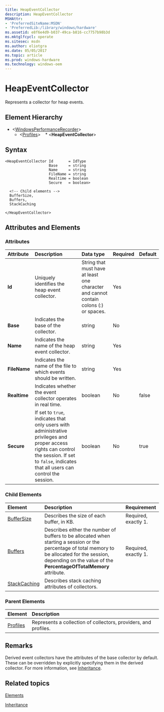 ```yaml
---
title: HeapEventCollector
description: HeapEventCollector
MSHAttr:
- 'PreferredSiteName:MSDN'
- 'PreferredLib:/library/windows/hardware'
ms.assetid: e8f6e4d9-b037-49ca-b816-cc7757b98b3d
ms.mktglfcycl: operate
ms.sitesec: msdn
ms.author: eliotgra
ms.date: 05/05/2017
ms.topic: article
ms.prod: windows-hardware
ms.technology: windows-oem
---
```



# HeapEventCollector

Represents a collector for heap events.


## Element Hierarchy

* \<[WindowsPerformanceRecorder](windowsperformancerecorder.md)\>
  * \<[Profiles](profiles.md)\>
    * \<**HeapEventCollector**\>


## Syntax

```
<HeapEventCollector Id       = IdType
                    Base     = string
                    Name     = string
                    FileName = string
                    Realtime = boolean
                    Secure   = boolean>

  <!-- Child elements -->
  BufferSize,
  Buffers,
  StackCaching

</HeapEventCollector>
```


## Attributes and Elements


### Attributes

| Attribute    | Description                                                                                                                                                                                       | Data type                                                                             | Required | Default |
| :----------- | :------------------------------------------------------------------------------------------------------------------------------------------------------------------------------------------------ | :------------------------------------------------------------------------------------ | :------- | :------ |
| **Id**       | Uniquely identifies the heap event collector.                                                                                                                                                     | String that must have at least one character and cannot contain colons (:) or spaces. | Yes      |         |
| **Base**     | Indicates the base of the collector.                                                                                                                                                              | string                                                                                | No       |         |
| **Name**     | Indicates the name of the heap event collector.                                                                                                                                                   | string                                                                                | Yes      |         |
| **FileName** | Indicates the name of the file to which events should be written.                                                                                                                                 | string                                                                                | Yes      |         |
| **Realtime** | Indicates whether the event collector operates in real time.                                                                                                                                      | boolean                                                                               | No       | false   |
| **Secure**   | If set to `true`, indicates that only users with administrative privileges and proper access rights can control the session. If set to `false`, indicates that all users can control the session. | boolean                                                                               | No       | true    |


### Child Elements

| Element                         | Description                                                                                                                                                                                                            | Requirement          |
| :------------------------------ | :--------------------------------------------------------------------------------------------------------------------------------------------------------------------------------------------------------------------- | :------------------- |
| [BufferSize](buffersize.md)     | Describes the size of each buffer, in KB.                                                                                                                                                                              | Required, exactly 1. |
| [Buffers](buffers.md)           | Describes either the number of buffers to be allocated when starting a session or the percentage of total memory to be allocated for the session, depending on the value of the **PercentageOfTotalMemory** attribute. | Required, exactly 1. |
| [StackCaching](stackcaching.md) | Describes stack caching attributes of collectors.                                                                                                                                                                      |                      |


### Parent Elements

| Element                 | Description                                                     |
| :---------------------- | :-------------------------------------------------------------- |
| [Profiles](profiles.md) | Represents a collection of collectors, providers, and profiles. |


## Remarks

Derived event collectors have the attributes of the base collector by default. These can be overridden by explicitly specifying them in the derived collector. For more information, see [Inheritance](inheritance.md).


## Related topics

[Elements](elements.md)

[Inheritance](inheritance.md)

